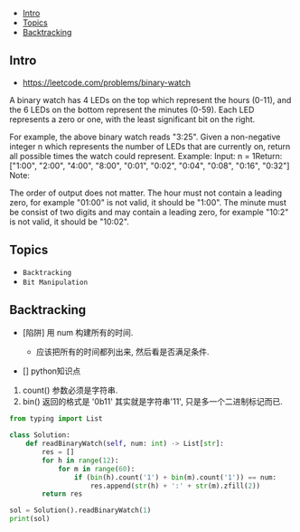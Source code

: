 - [Intro](#intro)
- [Topics](#topics)
- [Backtracking](#backtracking)

## Intro

- https://leetcode.com/problems/binary-watch

A binary watch has 4 LEDs on the top which represent the hours (0-11), and the 6 LEDs on the bottom represent the minutes (0-59).
Each LED represents a zero or one, with the least significant bit on the right.

For example, the above binary watch reads "3:25".
Given a non-negative integer n which represents the number of LEDs that are currently on, return all possible times the watch could represent.
Example:
Input: n = 1Return: ["1:00", "2:00", "4:00", "8:00", "0:01", "0:02", "0:04", "0:08", "0:16", "0:32"]
Note:

The order of output does not matter.
The hour must not contain a leading zero, for example "01:00" is not valid, it should be "1:00".
The minute must be consist of two digits and may contain a leading zero, for example "10:2" is not valid, it should be "10:02".




## Topics

- `Backtracking`
- `Bit Manipulation`


## Backtracking

- [陷阱] 用 num 构建所有的时间.
  - 应该把所有的时间都列出来, 然后看是否满足条件.

- [] python知识点
1. count() 参数必须是字符串.
2. bin() 返回的格式是 '0b11' 其实就是字符串'11', 只是多一个二进制标记而已.


```py
from typing import List

class Solution:
    def readBinaryWatch(self, num: int) -> List[str]:
        res = []
        for h in range(12):
            for m in range(60):
                if (bin(h).count('1') + bin(m).count('1')) == num:
                    res.append(str(h) + ':' + str(m).zfill(2))
        return res

sol = Solution().readBinaryWatch(1)
print(sol)
```